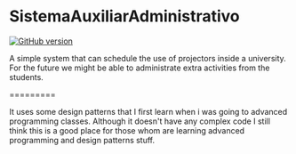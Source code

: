 # SistemaAuxiliarAdministrativo
[![GitHub version](https://badge.fury.io/gh/andrenoberto%2FSistemaAuxiliarAdministrativo.svg)](https://badge.fury.io/gh/andrenoberto%2FSistemaAuxiliarAdministrativo)

A simple system that can schedule the use of projectors inside a university.
For the future we might be able to administrate extra activities from the students.

=========

It uses some design patterns that I first learn when i was going to advanced programming classes. Although it doesn't have any complex code I still think this is a good place for those whom are learning advanced programming and design patterns stuff.
